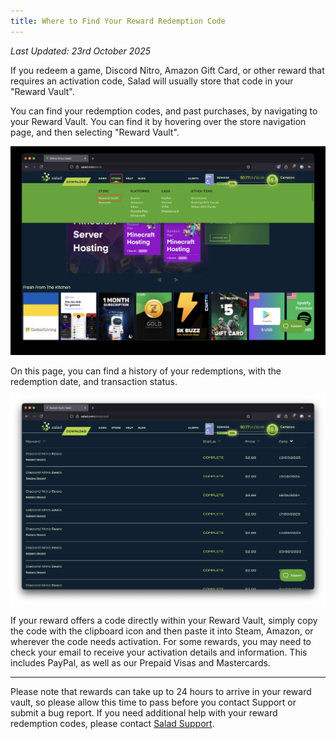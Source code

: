 ```yaml
---
title: Where to Find Your Reward Redemption Code
---
```


_Last Updated: 23rd October 2025_

If you redeem a game, Discord Nitro, Amazon Gift Card, or other reward that requires an activation code, Salad will
usually store that code in your "Reward Vault".

You can find your redemption codes, and past purchases, by navigating to your Reward Vault. You can find it by hovering
over the store navigation page, and then selecting "Reward Vault".

![Selecting reward vault](../../../../content/images/guides/using-salad/where-to-find-your-reward-redemption-code-1.png)

On this page, you can find a history of your redemptions, with the redemption date, and transaction status.

![Image showing redemption history](../../../../content/images/guides/using-salad/where-to-find-your-reward-redemption-code-2.png)

If your reward offers a code directly within your Reward Vault, simply copy the code with the clipboard icon and then
paste it into Steam, Amazon, or wherever the code needs activation. For some rewards, you may need to check your email
to receive your activation details and information. This includes PayPal, as well as our Prepaid Visas and Mastercards.

---

Please note that rewards can take up to 24 hours to arrive in your reward vault, so please allow this time to pass
before you contact Support or submit a bug report. If you need additional help with your reward redemption codes, please
contact [Salad Support](/docs/guides/your-pc/216-how-to-create-a-support-ticket).
